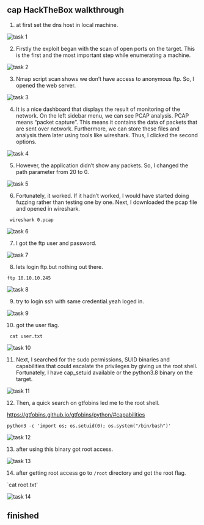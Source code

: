 

## cap HackTheBox walkthrough

1. at first set the dns host in local machine.

![task 1](https://github.com/geeksniper/hack-the-box-writeup/blob/76cab619b9e6a85172279da83c03124dfb0505b9/cap/cap-images/01.setdnshost.png)

2. Firstly the exploit began with the scan of open ports on the target. This is the first and the most important step while enumerating a machine.

![task 2](https://github.com/geeksniper/hack-the-box-writeup/blob/76cab619b9e6a85172279da83c03124dfb0505b9/cap/cap-images/02.nmapscan.png)

3. Nmap script scan shows we don’t have access to anonymous ftp. So, I opened the web server.

![task 3](https://github.com/geeksniper/hack-the-box-writeup/blob/76cab619b9e6a85172279da83c03124dfb0505b9/cap/cap-images/03.webview.png)

4. It is a nice dashboard that displays the result of monitoring of the network. On the left sidebar menu, we can see PCAP analysis. PCAP means “packet capture”. This means it contains the data of packets that are sent over network. Furthermore, we can store these files and analysis them later using tools like wireshark. Thus, I clicked the second options.

![task 4](https://github.com/geeksniper/hack-the-box-writeup/blob/76cab619b9e6a85172279da83c03124dfb0505b9/cap/cap-images/04.clicksecondoption.png)

5. However, the application didn’t show any packets. So, I changed the path parameter from 20 to 0.

![task 5](https://github.com/geeksniper/hack-the-box-writeup/blob/4930556dce96ba078624173073f2ee5e6480b783/cap/cap-images/05.path0.png)

6. Fortunately, it worked. If it hadn’t worked, I would have started doing fuzzing rather than testing one by one. Next, I downloaded the pcap file and opened in wireshark.

` wireshark 0.pcap`

![task 6](https://github.com/geeksniper/hack-the-box-writeup/blob/4930556dce96ba078624173073f2ee5e6480b783/cap/cap-images/06.open-with-wireshark.png)

7. I got the ftp user and password.

![task 7](https://github.com/geeksniper/hack-the-box-writeup/blob/57e6a7ac52cbaff1c2bf2bace6a88a29a52ea974/cap/cap-images/07.got-user-pass-ftp-login.png)

8. lets login ftp.but nothing out there.

`ftp 10.10.10.245`

![task 8](https://github.com/geeksniper/hack-the-box-writeup/blob/8c893f7e71aae367836360d51008beb34788f392/cap/cap-images/08.login-ftp.png)

9. try to login ssh with same credential.yeah loged in.

![task 9](https://github.com/geeksniper/hack-the-box-writeup/blob/8c893f7e71aae367836360d51008beb34788f392/cap/cap-images/09.ssh-login.png)

10. got the user flag.

` cat user.txt`

![task 10](https://github.com/geeksniper/hack-the-box-writeup/blob/8c893f7e71aae367836360d51008beb34788f392/cap/cap-images/10.user.png)

11. Next, I searched for the sudo permissions, SUID binaries and capabilities that could escalate the privileges by giving us the root shell. Fortunately, I have cap_setuid available or the python3.8 binary on the target. 

![task 11](https://github.com/geeksniper/hack-the-box-writeup/blob/8c893f7e71aae367836360d51008beb34788f392/cap/cap-images/11.noththing-get-for-privesc.png)

12. Then, a quick search on gtfobins led me to the root shell.

https://gtfobins.github.io/gtfobins/python/#capabilities

`python3 -c 'import os; os.setuid(0); os.system("/bin/bash")'`

![task 12](https://github.com/geeksniper/hack-the-box-writeup/blob/8c893f7e71aae367836360d51008beb34788f392/cap/cap-images/12.gtfobins-privesc.png)

13. after using this binary got root access.

![task 13](https://github.com/geeksniper/hack-the-box-writeup/blob/8c893f7e71aae367836360d51008beb34788f392/cap/cap-images/13.got-root-access.png)

14. after getting root access go to `/root` directory and got the root flag.

`cat root.txt'

![task 14](https://github.com/geeksniper/hack-the-box-writeup/blob/8c893f7e71aae367836360d51008beb34788f392/cap/cap-images/14.root-flag.png)


## finished




